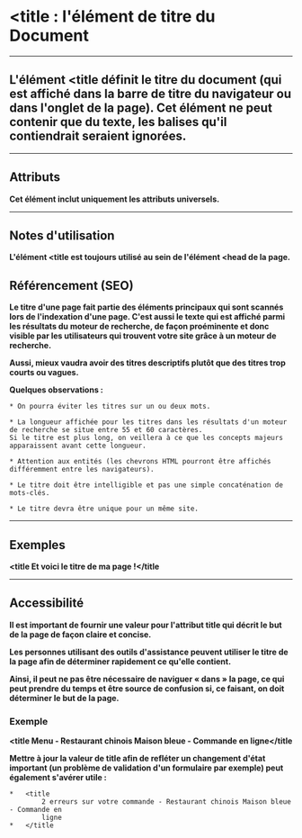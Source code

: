 # **<title : l'élément de titre du Document**
---



## **L'élément <title définit le titre du document (qui est affiché dans la barre de titre du navigateur ou dans l'onglet de la page). Cet élément ne peut contenir que du texte, les balises qu'il contiendrait seraient ignorées.**

---



## **Attributs**
**Cet élément inclut uniquement les attributs universels.**

---


## **Notes d'utilisation**

**L'élément <title est toujours utilisé au sein de l'élément <head de la page.**

## Référencement (SEO)

**Le titre d'une page fait partie des éléments principaux qui sont scannés lors de l'indexation d'une page. C'est aussi le texte qui est affiché parmi les résultats du moteur de recherche, de façon proéminente et donc visible par les utilisateurs qui trouvent votre site grâce à un moteur de recherche.**

**Aussi, mieux vaudra avoir des titres descriptifs plutôt que des titres trop courts ou vagues.**

**Quelques observations :**

    * On pourra éviter les titres sur un ou deux mots.

    * La longueur affichée pour les titres dans les résultats d'un moteur de recherche se situe entre 55 et 60 caractères. 
    Si le titre est plus long, on veillera à ce que les concepts majeurs apparaissent avant cette longueur.

    * Attention aux entités (les chevrons HTML pourront être affichés différemment entre les navigateurs).

    * Le titre doit être intelligible et pas une simple concaténation de mots-clés.

    * Le titre devra être unique pour un même site.

---



## **Exemples**

**<title Et voici le titre de ma page !</title**

---



## **Accessibilité**

**Il est important de fournir une valeur pour l'attribut title qui décrit le but de la page de façon claire et concise.**

**Les personnes utilisant des outils d'assistance peuvent utiliser le titre de la page afin de déterminer rapidement ce qu'elle contient.** 

**Ainsi, il peut ne pas être nécessaire de naviguer « dans » la page, ce qui peut prendre du temps et être source de confusion si, ce faisant, on doit déterminer le but de la page.**

### **Exemple**

**<title Menu - Restaurant chinois Maison bleue - Commande en ligne</title**

**Mettre à jour la valeur de title afin de refléter un changement d'état important (un problème de validation d'un formulaire par exemple) peut également s'avérer utile :**

    *   <title
            2 erreurs sur votre commande - Restaurant chinois Maison bleue - Commande en
            ligne
    *   </title
